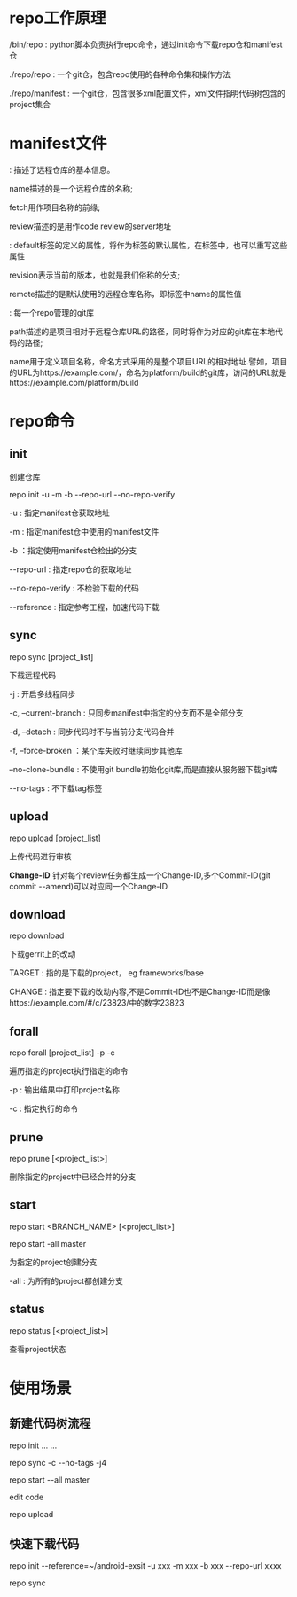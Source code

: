 # repo工作原理

/bin/repo : python脚本负责执行repo命令，通过init命令下载repo仓和manifest仓

./repo/repo : 一个git仓，包含repo使用的各种命令集和操作方法

./repo/manifest : 一个git仓，包含很多xml配置文件，xml文件指明代码树包含的project集合

# manifest文件

> <?xml version="1.0" encoding="UTF-8"?>
> <manifest>
>    <remote  name="aosp"
>             fetch=".."
>             review="https://android-review.googlesource.com/" />
>    <default revision="master"
>             remote="aosp"
>             sync-j="4" />
>    <project path="build" name="platform/build" groups="pdk,tradefed" >
>	        <copyfile src="core/root.mk" dest="Makefile" />
>    </project>
>    <project path="abi/cpp" name="platform/abi/cpp" groups="pdk" />
> </manifest>

*<remote>* : 描述了远程仓库的基本信息。

name描述的是一个远程仓库的名称;

fetch用作项目名称的前缘;

review描述的是用作code review的server地址

*<default>* : default标签的定义的属性，将作为<project>标签的默认属性，在<project>标签中，也可以重写这些属性

revision表示当前的版本，也就是我们俗称的分支;

remote描述的是默认使用的远程仓库名称，即<remote>标签中name的属性值

*<project>* : 每一个repo管理的git库

path描述的是项目相对于远程仓库URL的路径，同时将作为对应的git库在本地代码的路径;

name用于定义项目名称，命名方式采用的是整个项目URL的相对地址.譬如，项目的URL为https://example.com/，命名为platform/build的git库，访问的URL就是https://example.com/platform/build

# repo命令

## init

创建仓库

repo init -u <URL> -m <MANIFIST> -b <BRANCH> --repo-url <REPO URL> --no-repo-verify

-u : 指定manifest仓获取地址

-m : 指定manifest仓中使用的manifest文件

-b ：指定使用manifest仓检出的分支

--repo-url : 指定repo仓的获取地址

--no-repo-verify : 不检验下载的代码

--reference : 指定参考工程，加速代码下载

## sync

repo sync [project_list]

下载远程代码

-j<n> : 开启多线程同步

-c, –current-branch : 只同步manifest中指定的分支而不是全部分支

-d, –detach : 同步代码时不与当前分支代码合并

-f, –force-broken ：某个库失败时继续同步其他库

–no-clone-bundle : 不使用git bundle初始化git库,而是直接从服务器下载git库

--no-tags : 不下载tag标签

## upload

repo upload [project_list]

上传代码进行审核

**Change-ID** 针对每个review任务都生成一个Change-ID,多个Commit-ID(git commit --amend)可以对应同一个Change-ID

## download

repo download <TARGET> <CHANGE>

下载gerrit上的改动

TARGET : 指的是下载的project， eg frameworks/base

CHANGE : 指定要下载的改动内容,不是Commit-ID也不是Change-ID而是像https://example.com/#/c/23823/中的数字23823 

## forall

repo forall [project_list] -p -c <COMMOND>

遍历指定的project执行指定的命令

-p : 输出结果中打印project名称

-c : 指定执行的命令

## prune

repo prune [<project_list>]

删除指定的project中已经合并的分支

## start

repo start <BRANCH_NAME> [<project_list>]

repo start -all master

为指定的project创建分支

-all : 为所有的project都创建分支

## status

repo status [<project_list>]

查看project状态

# 使用场景

## 新建代码树流程

repo init ... ...

repo sync -c --no-tags -j4

repo start --all master

edit code

repo upload

## 快速下载代码

repo init --reference=~/android-exsit  -u xxx -m xxx -b xxx --repo-url xxxx 

repo sync 


